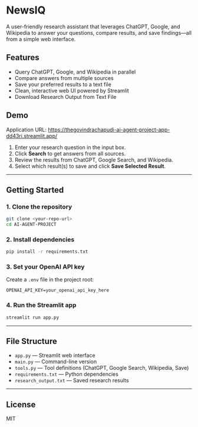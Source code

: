 # NewsIQ

A user-friendly research assistant that leverages ChatGPT, Google, and Wikipedia to answer your questions, compare results, and save findings—all from a simple web interface.

## Features
- Query ChatGPT, Google, and Wikipedia in parallel
- Compare answers from multiple sources
- Save your preferred results to a text file
- Clean, interactive web UI powered by Streamlit
- Download Research Output from Text File

## Demo
Application URL: https://thegovindrachapudi-ai-agent-project-app-dd43ri.streamlit.app/


1. Enter your research question in the input box.
2. Click **Search** to get answers from all sources.
3. Review the results from ChatGPT, Google Search, and Wikipedia.
4. Select which result(s) to save and click **Save Selected Result**.

---

## Getting Started

### 1. Clone the repository
```bash
git clone <your-repo-url>
cd AI-AGENT-PROJECT
```

### 2. Install dependencies
```bash
pip install -r requirements.txt
```

### 3. Set your OpenAI API key
Create a `.env` file in the project root:
```
OPENAI_API_KEY=your_openai_api_key_here
```

### 4. Run the Streamlit app
```bash
streamlit run app.py
```

---

## File Structure
- `app.py` — Streamlit web interface
- `main.py` — Command-line version
- `tools.py` — Tool definitions (ChatGPT, Google Search, Wikipedia, Save)
- `requirements.txt` — Python dependencies
- `research_output.txt` — Saved research results

---

## License
MIT 
